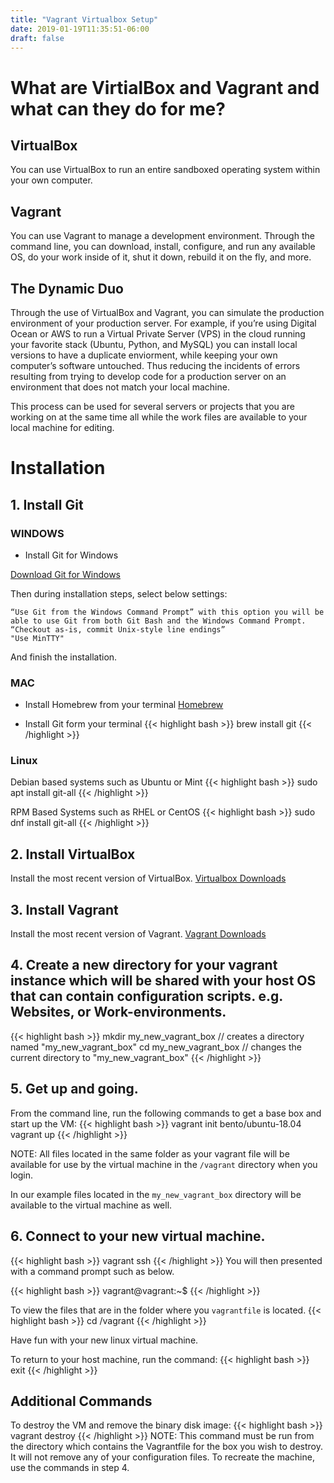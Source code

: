 ```yaml
---
title: "Vagrant Virtualbox Setup"
date: 2019-01-19T11:35:51-06:00
draft: false
---
```


# What are VirtialBox and Vagrant and what can they do for me?

## VirtualBox
You can use VirtualBox to run an entire sandboxed operating system within your own computer.

## Vagrant
You can use Vagrant to manage a development environment. Through the command line, you can download, install, configure, and run any available OS, do your work inside of it, shut it down, rebuild it on the fly, and more.

## The Dynamic Duo
Through the use of VirtualBox and Vagrant, you can simulate the production environment of your production server. For example, if you’re using Digital Ocean or AWS to run a Virtual Private Server (VPS) in the cloud running your favorite stack (Ubuntu, Python, and MySQL) you can install local versions to have a duplicate enviorment, while keeping your own computer’s software untouched. Thus reducing the incidents of errors resulting from trying to develop code for a production server on an environment that does not match your local machine.

This process can be used for several servers or projects that you are working on at the same time all while the work files are available to your local machine for editing.

# Installation

## 1. Install Git

### WINDOWS
- Install Git for Windows

[Download Git for Windows](https://git-scm.com/download/win "Git for windows")

Then during installation steps, select below settings:

    “Use Git from the Windows Command Prompt” with this option you will be able to use Git from both Git Bash and the Windows Command Prompt.
    “Checkout as-is, commit Unix-style line endings”
    "Use MinTTY"
And finish the installation.

### MAC
- Install Homebrew from your terminal
[Homebrew](https://brew.sh/ "Homebrew: The package manager that Apple forgot")

- Install Git form your terminal
{{< highlight bash >}}
brew install git
{{< /highlight >}}

### Linux

Debian based systems such as Ubuntu or Mint
{{< highlight bash >}}
sudo apt install git-all
{{< /highlight >}}

RPM Based Systems such as RHEL or CentOS
{{< highlight bash >}}
sudo dnf install git-all
{{< /highlight >}}

## 2. Install VirtualBox
Install the most recent version of VirtualBox.
[Virtualbox Downloads](https://www.virtualbox.org/wiki/Downloads "Virtualbox Downloads")

## 3. Install Vagrant
Install the most recent version of Vagrant.
[Vagrant Downloads]( https://www.vagrantup.com/downloads.html "Vagrant Downloads")

## 4. Create a new directory for your vagrant instance which will be shared with your host OS that can contain configuration scripts. e.g. Websites, or Work-environments.

{{< highlight bash >}}
mkdir my_new_vagrant_box // creates a directory named "my_new_vagrant_box"
cd my_new_vagrant_box // changes the current directory to "my_new_vagrant_box"
{{< /highlight >}}

## 5. Get up and going. 

From the command line, run the following commands to get a base box and start up the VM:
{{< highlight bash >}}
vagrant init bento/ubuntu-18.04
vagrant up
{{< /highlight >}}

NOTE:
All files located in the same folder as your vagrant file will be available for use by the virtual machine in the ```/vagrant``` directory when you login.

In our example files located in the ```my_new_vagrant_box``` directory will be available to the virtual machine as well.

## 6. Connect to your new virtual machine.

{{< highlight bash >}}
vagrant ssh
{{< /highlight >}}
You will then presented with a command prompt such as below.

{{< highlight bash >}}
vagrant@vagrant:~$
{{< /highlight >}}

To view the files that are in the folder where you ```vagrantfile``` is located.
{{< highlight bash >}}
cd /vagrant
{{< /highlight >}}

Have fun with your new linux virtual machine.

   
To return to your host machine, run the command:
{{< highlight bash >}}
 exit
{{< /highlight >}}


## Additional Commands
To destroy the VM and remove the binary disk image:
{{< highlight bash >}}
vagrant destroy 
{{< /highlight >}}
NOTE: This command must be run from the directory which contains the Vagrantfile for the box you wish to destroy. It will not remove any of your configuration files. To recreate the machine, use the commands in step 4.


